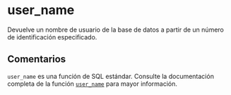 ﻿---
SidebarGroup: "index-system-functions"
Autogenerated: true
---

# user_name

Devuelve un nombre de usuario de la base de datos a partir de un número de identificación especificado.

## Comentarios 

`user_name` es una función de SQL estándar. Consulte la documentación completa de la función [`user_name`](https://learn.microsoft.com/es-es/sql/t-sql/functions/user_name-transact-sql) para mayor información.
